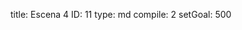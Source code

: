 title:          Escena 4
ID:             11
type:           md
compile:        2
setGoal:        500


